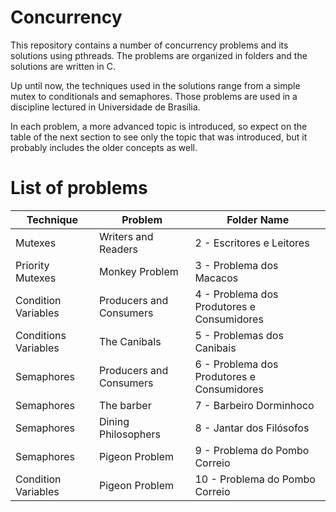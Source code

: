 # Concurrency

This repository contains a number of concurrency problems and its solutions
using pthreads. The problems are organized in folders and the solutions are
written in C.

Up until now, the techniques used in the solutions range from a simple mutex to
conditionals and semaphores. Those problems are used in a discipline lectured in
Universidade de Brasília.

In each problem, a more advanced topic is introduced, so expect on the table of
the next section to see only the topic that was introduced, but it probably
includes the older concepts as well.

# List of problems

| Technique | Problem | Folder Name |
| --------- | ------- | ----------- |
| Mutexes | Writers and Readers | 2 - Escritores e Leitores |
| Priority Mutexes | Monkey Problem | 3 - Problema dos Macacos |
| Condition Variables | Producers and Consumers | 4 - Problema dos Produtores e Consumidores |
| Conditions Variables | The Canibals | 5 - Problemas dos Canibais |
| Semaphores | Producers and Consumers | 6 - Problema dos Produtores e Consumidores |
| Semaphores | The barber | 7 - Barbeiro Dorminhoco |
| Semaphores | Dining Philosophers | 8 - Jantar dos Filósofos |
| Semaphores | Pigeon Problem | 9 -  Problema do Pombo Correio |
| Condition Variables | Pigeon Problem | 10 - Problema do Pombo Correio |

